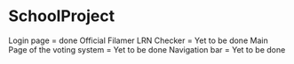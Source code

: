 # SchoolProject
Login page = done
Official Filamer LRN Checker = Yet to be done
Main Page of the voting system = Yet to be done
Navigation bar = Yet to be done

